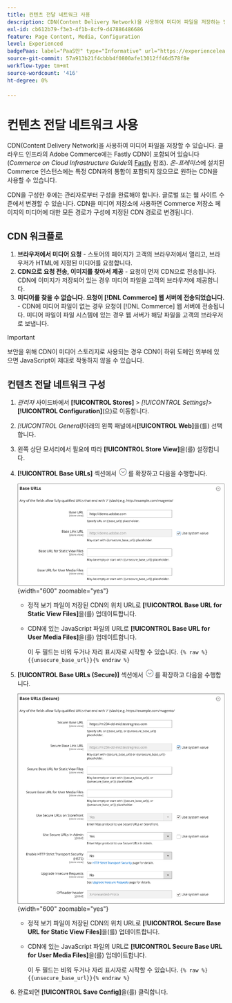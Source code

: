 ```yaml
---
title: 컨텐츠 전달 네트워크 사용
description: CDN(Content Delivery Network)을 사용하여 미디어 파일을 저장하는 방법을 알아봅니다.
exl-id: cb612b79-f3e3-4f1b-8cf9-d47886486686
feature: Page Content, Media, Configuration
level: Experienced
badgePaas: label="PaaS만" type="Informative" url="https://experienceleague.adobe.com/en/docs/commerce/user-guides/product-solutions" tooltip="Adobe Commerce 온 클라우드 프로젝트(Adobe 관리 PaaS 인프라) 및 온프레미스 프로젝트에만 적용됩니다."
source-git-commit: 57a913b21f4cbbb4f0800afe13012ff46d578f8e
workflow-type: tm+mt
source-wordcount: '416'
ht-degree: 0%

---
```


# 컨텐츠 전달 네트워크 사용

CDN(Content Delivery Network)을 사용하여 미디어 파일을 저장할 수 있습니다. 클라우드 인프라의 Adobe Commerce에는 Fastly CDN이 포함되어 있습니다(_Commerce on Cloud Infrastructure Guide_&#x200B;의 [Fastly](https://experienceleague.adobe.com/docs/commerce-cloud-service/user-guide/cdn/fastly.html) 참조). _온-프레미스_&#x200B;에 설치된 Commerce 인스턴스에는 특정 CDN과의 통합이 포함되지 않으므로 원하는 CDN을 사용할 수 있습니다.

CDN을 구성한 후에는 관리자로부터 구성을 완료해야 합니다. 글로벌 또는 웹 사이트 수준에서 변경할 수 있습니다. CDN을 미디어 저장소에 사용하면 Commerce 저장소 페이지의 미디어에 대한 모든 경로가 구성에 지정된 CDN 경로로 변경됩니다.

## CDN 워크플로

1. **브라우저에서 미디어 요청** - 스토어의 페이지가 고객의 브라우저에서 열리고, 브라우저가 HTML에 지정된 미디어를 요청합니다.
1. **CDN으로 요청 전송, 이미지를 찾아서 제공** - 요청이 먼저 CDN으로 전송됩니다. CDN에 이미지가 저장되어 있는 경우 미디어 파일을 고객의 브라우저에 제공합니다.
1. **미디어를 찾을 수 없습니다. 요청이 [!DNL Commerce] 웹 서버에 전송되었습니다.** - CDN에 미디어 파일이 없는 경우 요청이 [!DNL Commerce] 웹 서버에 전송됩니다. 미디어 파일이 파일 시스템에 있는 경우 웹 서버가 해당 파일을 고객의 브라우저로 보냅니다.

>[!IMPORTANT]
>
>보안을 위해 CDN이 미디어 스토리지로 사용되는 경우 CDN이 하위 도메인 외부에 있으면 JavaScript이 제대로 작동하지 않을 수 있습니다.

## 컨텐츠 전달 네트워크 구성

1. _관리자_ 사이드바에서 **[!UICONTROL Stores]** > _[!UICONTROL Settings]_>**[!UICONTROL Configuration]**(으)로 이동합니다.

1. _[!UICONTROL General]_&#x200B;아래의 왼쪽 패널에서&#x200B;**[!UICONTROL Web]**&#x200B;을(를) 선택합니다.

1. 왼쪽 상단 모서리에서 필요에 따라 **[!UICONTROL Store View]**&#x200B;을(를) 설정합니다.

1. **[!UICONTROL Base URLs]** 섹션에서 ![확장 선택기](../assets/icon-display-expand.png)를 확장하고 다음을 수행합니다.

   ![일반 구성 - 웹 기반 URL](./assets/web-base-urls.png){width="600" zoomable="yes"}

   - 정적 보기 파일이 저장된 CDN의 위치 URL로 **[!UICONTROL Base URL for Static View Files]**&#x200B;을(를) 업데이트합니다.

   - CDN에 있는 JavaScript 파일의 URL로 **[!UICONTROL Base URL for User Media Files]**&#x200B;을(를) 업데이트합니다.

     이 두 필드는 비워 두거나 자리 표시자로 시작할 수 있습니다. `{% raw %}{{unsecure_base_url}}{% endraw %}`

1. **[!UICONTROL Base URLs (Secure)]** 섹션에서 ![확장 선택기](../assets/icon-display-expand.png)를 확장하고 다음을 수행합니다.

   ![일반 구성 - 웹 기반 URL(보안)](./assets/web-base-urls-secure.png){width="600" zoomable="yes"}

   - 정적 보기 파일이 저장된 CDN의 위치 URL로 **[!UICONTROL Secure Base URL for Static View Files]**&#x200B;을(를) 업데이트합니다.

   - CDN에 있는 JavaScript 파일의 URL로 **[!UICONTROL Secure Base URL for User Media Files]**&#x200B;을(를) 업데이트합니다.

     이 두 필드는 비워 두거나 자리 표시자로 시작할 수 있습니다. `{% raw %}{{unsecure_base_url}}{% endraw %}`

1. 완료되면 **[!UICONTROL Save Config]**&#x200B;을(를) 클릭합니다.
